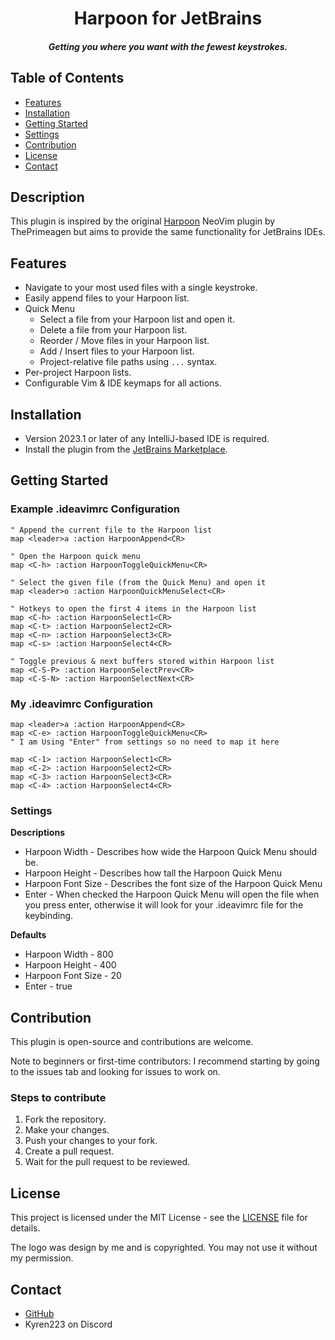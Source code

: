 <div align="center">

# Harpoon for JetBrains
##### Getting you where you want with the fewest keystrokes.
</div>

## Table of Contents
* [Features](#features)
* [Installation](#installation)
* [Getting Started](#getting-started)
* [Settings](#settings)
* [Contribution](#contribution)
* [License](#license)
* [Contact](#contact)

## Description
This plugin is inspired by the original [Harpoon](https://github.com/ThePrimeagen/harpoon) NeoVim plugin by ThePrimeagen
but aims to provide the same functionality for JetBrains IDEs.

## Features
* Navigate to your most used files with a single keystroke.
* Easily append files to your Harpoon list.
* Quick Menu
  * Select a file from your Harpoon list and open it.
  * Delete a file from your Harpoon list.
  * Reorder / Move files in your Harpoon list.
  * Add / Insert files to your Harpoon list.
  * Project-relative file paths using `...` syntax.
* Per-project Harpoon lists.
* Configurable Vim & IDE keymaps for all actions.

## Installation
* Version 2023.1 or later of any IntelliJ-based IDE is required.
* Install the plugin from the [JetBrains Marketplace](https://plugins.jetbrains.com/plugin/23771-harpoonforjb).

## Getting Started

### Example .ideavimrc Configuration
```vimrc
" Append the current file to the Harpoon list
map <leader>a :action HarpoonAppend<CR>

" Open the Harpoon quick menu
map <C-h> :action HarpoonToggleQuickMenu<CR>

" Select the given file (from the Quick Menu) and open it
map <leader>o :action HarpoonQuickMenuSelect<CR>

" Hotkeys to open the first 4 items in the Harpoon list
map <C-h> :action HarpoonSelect1<CR>
map <C-t> :action HarpoonSelect2<CR>
map <C-n> :action HarpoonSelect3<CR>
map <C-s> :action HarpoonSelect4<CR>

" Toggle previous & next buffers stored within Harpoon list
map <C-S-P> :action HarpoonSelectPrev<CR>
map <C-S-N> :action HarpoonSelectNext<CR>
```

### My .ideavimrc Configuration
```vimrc
map <leader>a :action HarpoonAppend<CR>
map <C-e> :action HarpoonToggleQuickMenu<CR>
" I am Using "Enter" from settings so no need to map it here

map <C-1> :action HarpoonSelect1<CR>
map <C-2> :action HarpoonSelect2<CR>
map <C-3> :action HarpoonSelect3<CR>
map <C-4> :action HarpoonSelect4<CR>
```

### Settings

**Descriptions**
*  Harpoon Width - Describes how wide the Harpoon Quick Menu should be.
* Harpoon Height - Describes how tall the Harpoon Quick Menu
* Harpoon Font Size - Describes the font size of the Harpoon Quick Menu
* Enter - When checked the Harpoon Quick Menu will open the file when you press enter, otherwise it will look for your .ideavimrc file for the keybinding.

**Defaults**
* Harpoon Width - 800
* Harpoon Height - 400
* Harpoon Font Size - 20
* Enter - true

## Contribution

This plugin is open-source and contributions are welcome.

Note to beginners or first-time contributors: I recommend starting by going to the issues tab and looking for issues to work on.

### Steps to contribute
1. Fork the repository.
2. Make your changes.
3. Push your changes to your fork.
4. Create a pull request.
5. Wait for the pull request to be reviewed.

## License
This project is licensed under the MIT License - see the [LICENSE](LICENSE) file for details.

The logo was design by me and is copyrighted.
You may not use it without my permission.

## Contact
* [GitHub](https://github.com/Kyren223)
* Kyren223 on Discord

